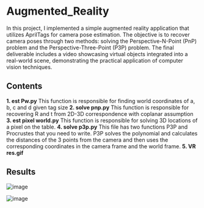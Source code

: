 # Augmented_Reality

In this project, I implemented a simple augmented reality application that utilizes AprilTags for camera pose estimation. The objective is to recover camera poses through two methods: solving the Perspective-N-Point (PnP) problem and the Perspective-Three-Point (P3P) problem. The final deliverable includes a video showcasing virtual objects integrated into a real-world scene, demonstrating the practical application of computer vision techniques.

## Contents

**1. est Pw.py**
This function is responsible for finding world coordinates of a, b, c and d given tag size
**2. solve pnp.py**
This function is responsible for recovering R and t from 2D-3D correspondence with coplanar assumption
**3. est pixel world.py**
This function is responsible for solving 3D locations of a pixel on the table.
**4. solve p3p.py**
This file has two functions P3P and Procrustes that you need to write. P3P solves the polynomial and calculates the distances of the 3 points from the camera and then uses the corresponding coordinates in the camera frame and the world frame.
**5. VR res.gif**

## Results
   ![image](https://github.com/user-attachments/assets/704bf49d-b6b2-496e-b90e-a8e515be75b9)

   ![image](https://github.com/user-attachments/assets/b7658ad8-2fa6-417e-8bbf-996b50d06b55)

